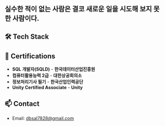 ## 실수한 적이 없는 사람은 결코 새로운 일을 시도해 보지 못한 사람이다.

## 🛠️ Tech Stack

## 🏅 Certifications
- **SQL 개발자(SQLD)** - **한국데이터산업진흥원**
-  **컴퓨터활용능력 2급** - **대한상공회의소**
-  **정보처리기사 필기** - **한국산업인력공단**
-  **Unity Certified Associate** - **Unity**

## 📫 Contact
- Email: dbsal7828@gmail.com
